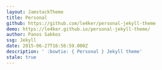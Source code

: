 ```yaml
---
layout: JamstackTheme
title: Personal
github: https://github.com/le4ker/personal-jekyll-theme
demo: https://le4ker.github.io/personal-jekyll-theme/
author: Panos Sakkos
ssg: Jekyll
date: 2015-06-27T16:56:59.000Z
description: ' :bowtie: { Personal } Jekyll theme'
stale: true
---
```

